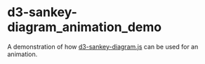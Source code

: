 # d3-sankey-diagram_animation_demo
A demonstration of how [d3-sankey-diagram.js](https://github.com/ricklupton/d3-sankey-diagram) can be used for an animation.


 
